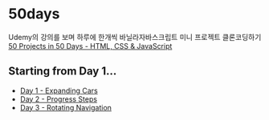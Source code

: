 # 50days

Udemy의 강의를 보며 하루에 한개씩 바닐라자바스크립트 미니 프로젝트 클론코딩하기 <br>
[50 Projects in 50 Days - HTML, CSS & JavaScript](https://www.udemy.com/course/50-projects-50-days/)

## Starting from Day 1...

- [Day 1 - Expanding Cars](./Day1)
- [Day 2 - Progress Steps](./Day2)
- [Day 3 - Rotating Navigation](./Day3)
